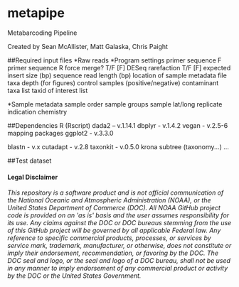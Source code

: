 # metapipe
Metabarcoding Pipeline

Created by Sean McAllister, Matt Galaska, Chris Paight

##Required input files
*Raw reads
*Program settings
primer sequence F
primer sequence R
force merge? T/F [F]
DESeq rarefaction T/F [F]
expected insert size (bp)
sequence read length (bp)
location of sample metadata file
taxa depth (for figures)
control samples (positive/negative)
contaminant taxa list
taxid of interest list

*Sample metadata
sample order
sample groups
sample lat/long
replicate indication
chemistry

##Dependencies
R (Rscript)
dada2 – v.1.14.1
dbplyr - v.1.4.2
vegan - v.2.5-6
mapping packages
ggplot2 - v.3.3.0

blastn - v.x
cutadapt - v.2.8
taxonkit - v.0.5.0
krona
subtree (taxonomy...)
...

##Test dataset

#### Legal Disclaimer
*This repository is a software product and is not official communication
of the National Oceanic and Atmospheric Administration (NOAA), or the
United States Department of Commerce (DOC).  All NOAA GitHub project
code is provided on an 'as is' basis and the user assumes responsibility
for its use.  Any claims against the DOC or DOC bureaus stemming from
the use of this GitHub project will be governed by all applicable Federal
law.  Any reference to specific commercial products, processes, or services
by service mark, trademark, manufacturer, or otherwise, does not constitute
or imply their endorsement, recommendation, or favoring by the DOC.
The DOC seal and logo, or the seal and logo of a DOC bureau, shall not
be used in any manner to imply endorsement of any commercial product
or activity by the DOC or the United States Government.*
